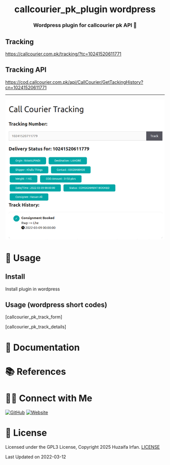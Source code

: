 
<div align="center">
  <h1>callcourier_pk_plugin wordpress</h1>
  <p><h3 align="center">Wordpress plugin for callcourier pk API 🚀</h3></p>
</div>

## Tracking
https://callcourier.com.pk/tracking/?tc=10241520611771

## Tracking API
https://cod.callcourier.com.pk/api/CallCourier/GetTackingHistory?cn=10241520611771


<hr>


![cover](cover.png)


# 🚀 Usage
## Install

Install plugin in wordpress

## Usage (wordpress short codes)

[callcourier_pk_track_form]

[callcourier_pk_track_details]



# 📝 Documentation

# 📚 References


# 🤝🏻 Connect with Me

[![GitHub](https://img.shields.io/badge/Github-%23222.svg?style=for-the-badge&logo=github&logoColor=white)](https://github.com/HuzaifaIrfan/)
[![Website](https://img.shields.io/badge/Website-%23222.svg?style=for-the-badge&logo=google-chrome&logoColor==%234285F4)](https://www.huzaifairfan.com)

# 📜 License

Licensed under the GPL3 License, Copyright 2025 Huzaifa Irfan. [LICENSE](LICENSE)

Last Updated on 2022-03-12
